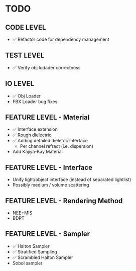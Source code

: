 # TODO

## CODE LEVEL
* ✅ Refactor code for dependency management

## TEST LEVEL
* ✅ Verify obj lodader correctness

## IO LEVEL
* ✅ Obj Loader
* FBX Loader bug fixes

## FEATURE LEVEL - Material
* ✅ Interface extension
* ✅ Rough dielectric
* ✅ Adding detailed dieletric interface
   * Per channel refract (i.e. dispersion)
* Add Kajiya-Kay Material

## FEATURE LEVEL - Interface
* Unify light/object interface (instead of separated lightlist)
* Possibly medium / volume scattering

## FEATURE LEVEL - Rendering Method
* NEE+MIS
* BDPT

## FEATURE LEVEL - Sampler
* ✅ Halton Sampler
* ✅ Stratified Sampling
* ✅ Scrambled Halton Sampler
* Sobol sampler